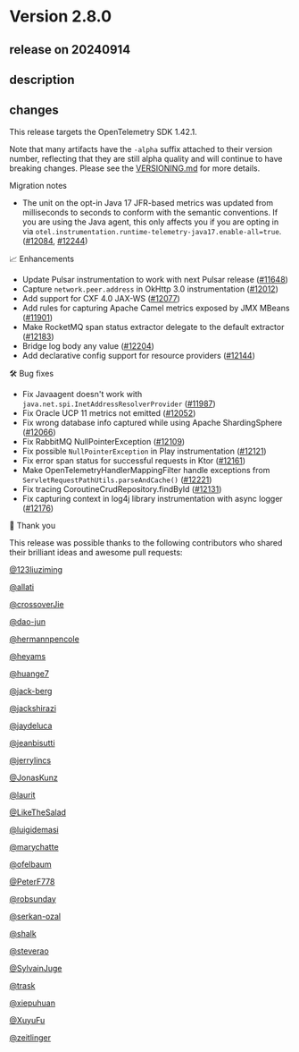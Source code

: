 # Version 2.8.0

## release on 20240914
## description
## changes
This release targets the OpenTelemetry SDK 1.42.1.

Note that many artifacts have the <code>-alpha</code> suffix attached to their version number, reflecting that they are still alpha quality and will continue to have breaking changes. Please see the <a href="https://github.com/open-telemetry/opentelemetry-java-instrumentation/blob/main/VERSIONING.md#opentelemetry-java-instrumentation-versioning">VERSIONING.md</a> for more details.

Migration notes

* The unit on the opt-in Java 17 JFR-based metrics was updated from milliseconds to seconds to conform with the semantic conventions. If you are using the Java agent, this only affects you if you are opting in via <code>otel.instrumentation.runtime-telemetry-java17.enable-all=true</code>. (<a href="https://github.com/open-telemetry/opentelemetry-java-instrumentation/pull/12084" data-hovercard-type="pull_request" data-hovercard-url="/open-telemetry/opentelemetry-java-instrumentation/pull/12084/hovercard">#12084</a>, <a href="https://github.com/open-telemetry/opentelemetry-java-instrumentation/pull/12244" data-hovercard-type="pull_request" data-hovercard-url="/open-telemetry/opentelemetry-java-instrumentation/pull/12244/hovercard">#12244</a>)

📈 Enhancements

* Update Pulsar instrumentation to work with next Pulsar release (<a href="https://github.com/open-telemetry/opentelemetry-java-instrumentation/pull/11648" data-hovercard-type="pull_request" data-hovercard-url="/open-telemetry/opentelemetry-java-instrumentation/pull/11648/hovercard">#11648</a>)
* Capture <code>network.peer.address</code> in OkHttp 3.0 instrumentation (<a href="https://github.com/open-telemetry/opentelemetry-java-instrumentation/pull/12012" data-hovercard-type="pull_request" data-hovercard-url="/open-telemetry/opentelemetry-java-instrumentation/pull/12012/hovercard">#12012</a>)
* Add support for CXF 4.0 JAX-WS (<a href="https://github.com/open-telemetry/opentelemetry-java-instrumentation/pull/12077" data-hovercard-type="pull_request" data-hovercard-url="/open-telemetry/opentelemetry-java-instrumentation/pull/12077/hovercard">#12077</a>)
* Add rules for capturing Apache Camel metrics exposed by JMX MBeans (<a href="https://github.com/open-telemetry/opentelemetry-java-instrumentation/pull/11901" data-hovercard-type="pull_request" data-hovercard-url="/open-telemetry/opentelemetry-java-instrumentation/pull/11901/hovercard">#11901</a>)
* Make RocketMQ span status extractor delegate to the default extractor (<a href="https://github.com/open-telemetry/opentelemetry-java-instrumentation/pull/12183" data-hovercard-type="pull_request" data-hovercard-url="/open-telemetry/opentelemetry-java-instrumentation/pull/12183/hovercard">#12183</a>)
* Bridge log body any value (<a href="https://github.com/open-telemetry/opentelemetry-java-instrumentation/pull/12204" data-hovercard-type="pull_request" data-hovercard-url="/open-telemetry/opentelemetry-java-instrumentation/pull/12204/hovercard">#12204</a>)
* Add declarative config support for resource providers (<a href="https://github.com/open-telemetry/opentelemetry-java-instrumentation/pull/12144" data-hovercard-type="pull_request" data-hovercard-url="/open-telemetry/opentelemetry-java-instrumentation/pull/12144/hovercard">#12144</a>)

🛠️ Bug fixes

* Fix Javaagent doesn't work with <code>java.net.spi.InetAddressResolverProvider</code> (<a href="https://github.com/open-telemetry/opentelemetry-java-instrumentation/pull/11987" data-hovercard-type="pull_request" data-hovercard-url="/open-telemetry/opentelemetry-java-instrumentation/pull/11987/hovercard">#11987</a>)
* Fix Oracle UCP 11 metrics not emitted (<a href="https://github.com/open-telemetry/opentelemetry-java-instrumentation/pull/12052" data-hovercard-type="pull_request" data-hovercard-url="/open-telemetry/opentelemetry-java-instrumentation/pull/12052/hovercard">#12052</a>)
* Fix wrong database info captured while using Apache ShardingSphere (<a href="https://github.com/open-telemetry/opentelemetry-java-instrumentation/pull/12066" data-hovercard-type="pull_request" data-hovercard-url="/open-telemetry/opentelemetry-java-instrumentation/pull/12066/hovercard">#12066</a>)
* Fix RabbitMQ NullPointerException (<a href="https://github.com/open-telemetry/opentelemetry-java-instrumentation/pull/12109" data-hovercard-type="pull_request" data-hovercard-url="/open-telemetry/opentelemetry-java-instrumentation/pull/12109/hovercard">#12109</a>)
* Fix possible <code>NullPointerException</code> in Play instrumentation (<a href="https://github.com/open-telemetry/opentelemetry-java-instrumentation/pull/12121" data-hovercard-type="pull_request" data-hovercard-url="/open-telemetry/opentelemetry-java-instrumentation/pull/12121/hovercard">#12121</a>)
* Fix error span status for successful requests in Ktor (<a href="https://github.com/open-telemetry/opentelemetry-java-instrumentation/pull/12161" data-hovercard-type="pull_request" data-hovercard-url="/open-telemetry/opentelemetry-java-instrumentation/pull/12161/hovercard">#12161</a>)
* Make OpenTelemetryHandlerMappingFilter handle exceptions from <code>ServletRequestPathUtils.parseAndCache()</code> (<a href="https://github.com/open-telemetry/opentelemetry-java-instrumentation/pull/12221" data-hovercard-type="pull_request" data-hovercard-url="/open-telemetry/opentelemetry-java-instrumentation/pull/12221/hovercard">#12221</a>)
* Fix tracing CoroutineCrudRepository.findById (<a href="https://github.com/open-telemetry/opentelemetry-java-instrumentation/pull/12131" data-hovercard-type="pull_request" data-hovercard-url="/open-telemetry/opentelemetry-java-instrumentation/pull/12131/hovercard">#12131</a>)
* Fix capturing context in log4j library instrumentation with async logger (<a href="https://github.com/open-telemetry/opentelemetry-java-instrumentation/pull/12176" data-hovercard-type="pull_request" data-hovercard-url="/open-telemetry/opentelemetry-java-instrumentation/pull/12176/hovercard">#12176</a>)

🙇 Thank you

This release was possible thanks to the following contributors who shared their brilliant ideas and awesome pull requests:

<a class="user-mention notranslate" data-hovercard-type="user" data-hovercard-url="/users/123liuziming/hovercard" data-octo-click="hovercard-link-click" data-octo-dimensions="link_type:self" href="https://github.com/123liuziming">@123liuziming</a>  

<a class="user-mention notranslate" data-hovercard-type="user" data-hovercard-url="/users/allati/hovercard" data-octo-click="hovercard-link-click" data-octo-dimensions="link_type:self" href="https://github.com/allati">@allati</a>  

<a class="user-mention notranslate" data-hovercard-type="user" data-hovercard-url="/users/crossoverJie/hovercard" data-octo-click="hovercard-link-click" data-octo-dimensions="link_type:self" href="https://github.com/crossoverJie">@crossoverJie</a>  

<a class="user-mention notranslate" data-hovercard-type="user" data-hovercard-url="/users/dao-jun/hovercard" data-octo-click="hovercard-link-click" data-octo-dimensions="link_type:self" href="https://github.com/dao-jun">@dao-jun</a>  

<a class="user-mention notranslate" data-hovercard-type="user" data-hovercard-url="/users/hermannpencole/hovercard" data-octo-click="hovercard-link-click" data-octo-dimensions="link_type:self" href="https://github.com/hermannpencole">@hermannpencole</a>  

<a class="user-mention notranslate" data-hovercard-type="user" data-hovercard-url="/users/heyams/hovercard" data-octo-click="hovercard-link-click" data-octo-dimensions="link_type:self" href="https://github.com/heyams">@heyams</a>  

<a class="user-mention notranslate" data-hovercard-type="user" data-hovercard-url="/users/huange7/hovercard" data-octo-click="hovercard-link-click" data-octo-dimensions="link_type:self" href="https://github.com/huange7">@huange7</a>  

<a class="user-mention notranslate" data-hovercard-type="user" data-hovercard-url="/users/jack-berg/hovercard" data-octo-click="hovercard-link-click" data-octo-dimensions="link_type:self" href="https://github.com/jack-berg">@jack-berg</a>  

<a class="user-mention notranslate" data-hovercard-type="user" data-hovercard-url="/users/jackshirazi/hovercard" data-octo-click="hovercard-link-click" data-octo-dimensions="link_type:self" href="https://github.com/jackshirazi">@jackshirazi</a>  

<a class="user-mention notranslate" data-hovercard-type="user" data-hovercard-url="/users/jaydeluca/hovercard" data-octo-click="hovercard-link-click" data-octo-dimensions="link_type:self" href="https://github.com/jaydeluca">@jaydeluca</a>  

<a class="user-mention notranslate" data-hovercard-type="user" data-hovercard-url="/users/jeanbisutti/hovercard" data-octo-click="hovercard-link-click" data-octo-dimensions="link_type:self" href="https://github.com/jeanbisutti">@jeanbisutti</a>  

<a class="user-mention notranslate" data-hovercard-type="user" data-hovercard-url="/users/jerrylincs/hovercard" data-octo-click="hovercard-link-click" data-octo-dimensions="link_type:self" href="https://github.com/jerrylincs">@jerrylincs</a>  

<a class="user-mention notranslate" data-hovercard-type="user" data-hovercard-url="/users/JonasKunz/hovercard" data-octo-click="hovercard-link-click" data-octo-dimensions="link_type:self" href="https://github.com/JonasKunz">@JonasKunz</a>  

<a class="user-mention notranslate" data-hovercard-type="user" data-hovercard-url="/users/laurit/hovercard" data-octo-click="hovercard-link-click" data-octo-dimensions="link_type:self" href="https://github.com/laurit">@laurit</a>  

<a class="user-mention notranslate" data-hovercard-type="user" data-hovercard-url="/users/LikeTheSalad/hovercard" data-octo-click="hovercard-link-click" data-octo-dimensions="link_type:self" href="https://github.com/LikeTheSalad">@LikeTheSalad</a>  

<a class="user-mention notranslate" data-hovercard-type="user" data-hovercard-url="/users/luigidemasi/hovercard" data-octo-click="hovercard-link-click" data-octo-dimensions="link_type:self" href="https://github.com/luigidemasi">@luigidemasi</a>  

<a class="user-mention notranslate" data-hovercard-type="user" data-hovercard-url="/users/marychatte/hovercard" data-octo-click="hovercard-link-click" data-octo-dimensions="link_type:self" href="https://github.com/marychatte">@marychatte</a>  

<a class="user-mention notranslate" data-hovercard-type="user" data-hovercard-url="/users/ofelbaum/hovercard" data-octo-click="hovercard-link-click" data-octo-dimensions="link_type:self" href="https://github.com/ofelbaum">@ofelbaum</a>  

<a class="user-mention notranslate" data-hovercard-type="user" data-hovercard-url="/users/PeterF778/hovercard" data-octo-click="hovercard-link-click" data-octo-dimensions="link_type:self" href="https://github.com/PeterF778">@PeterF778</a>  

<a class="user-mention notranslate" data-hovercard-type="user" data-hovercard-url="/users/robsunday/hovercard" data-octo-click="hovercard-link-click" data-octo-dimensions="link_type:self" href="https://github.com/robsunday">@robsunday</a>  

<a class="user-mention notranslate" data-hovercard-type="user" data-hovercard-url="/users/serkan-ozal/hovercard" data-octo-click="hovercard-link-click" data-octo-dimensions="link_type:self" href="https://github.com/serkan-ozal">@serkan-ozal</a>  

<a class="user-mention notranslate" data-hovercard-type="user" data-hovercard-url="/users/shalk/hovercard" data-octo-click="hovercard-link-click" data-octo-dimensions="link_type:self" href="https://github.com/shalk">@shalk</a>  

<a class="user-mention notranslate" data-hovercard-type="user" data-hovercard-url="/users/steverao/hovercard" data-octo-click="hovercard-link-click" data-octo-dimensions="link_type:self" href="https://github.com/steverao">@steverao</a>  

<a class="user-mention notranslate" data-hovercard-type="user" data-hovercard-url="/users/SylvainJuge/hovercard" data-octo-click="hovercard-link-click" data-octo-dimensions="link_type:self" href="https://github.com/SylvainJuge">@SylvainJuge</a>  

<a class="user-mention notranslate" data-hovercard-type="user" data-hovercard-url="/users/trask/hovercard" data-octo-click="hovercard-link-click" data-octo-dimensions="link_type:self" href="https://github.com/trask">@trask</a>  

<a class="user-mention notranslate" data-hovercard-type="user" data-hovercard-url="/users/xiepuhuan/hovercard" data-octo-click="hovercard-link-click" data-octo-dimensions="link_type:self" href="https://github.com/xiepuhuan">@xiepuhuan</a>  

<a class="user-mention notranslate" data-hovercard-type="user" data-hovercard-url="/users/XuyuFu/hovercard" data-octo-click="hovercard-link-click" data-octo-dimensions="link_type:self" href="https://github.com/XuyuFu">@XuyuFu</a>  

<a class="user-mention notranslate" data-hovercard-type="user" data-hovercard-url="/users/zeitlinger/hovercard" data-octo-click="hovercard-link-click" data-octo-dimensions="link_type:self" href="https://github.com/zeitlinger">@zeitlinger</a>

